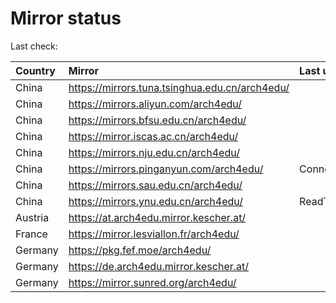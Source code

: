 <script src="./time.js"></script>
# Mirror status
Last check: <script type="text/javascript">localize(1677256096.002491);</script>

|Country|Mirror|Last update|
|:------|:-----|:----------|
|China|https://mirrors.tuna.tsinghua.edu.cn/arch4edu/|<script type="text/javascript">localize(1677220582);</script>|
|China|https://mirrors.aliyun.com/arch4edu/|<script type="text/javascript">localize(1677177524);</script>|
|China|https://mirrors.bfsu.edu.cn/arch4edu/|<script type="text/javascript">localize(1677220582);</script>|
|China|https://mirror.iscas.ac.cn/arch4edu/|<script type="text/javascript">localize(1677220582);</script>|
|China|https://mirrors.nju.edu.cn/arch4edu/|<script type="text/javascript">localize(1677220582);</script>|
|China|https://mirrors.pinganyun.com/arch4edu/|ConnectionError|
|China|https://mirrors.sau.edu.cn/arch4edu/|<script type="text/javascript">localize(1673850842);</script>|
|China|https://mirrors.ynu.edu.cn/arch4edu/|ReadTimeout|
|Austria|https://at.arch4edu.mirror.kescher.at/|<script type="text/javascript">localize(1677220582);</script>|
|France|https://mirror.lesviallon.fr/arch4edu/|<script type="text/javascript">localize(1677220582);</script>|
|Germany|https://pkg.fef.moe/arch4edu/|<script type="text/javascript">localize(1677220582);</script>|
|Germany|https://de.arch4edu.mirror.kescher.at/|<script type="text/javascript">localize(1677220582);</script>|
|Germany|https://mirror.sunred.org/arch4edu/|<script type="text/javascript">localize(1677220582);</script>|

<script src="./tablefilter/tablefilter.js"></script>
<script src="./table.js"></script>